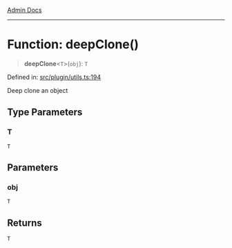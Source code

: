 [Admin Docs](/)

***

# Function: deepClone()

> **deepClone**\<`T`\>(`obj`): `T`

Defined in: [src/plugin/utils.ts:194](https://github.com/Sourya07/talawa-api/blob/cfbd515d04ffba748b09232a33807f1845dd1878/src/plugin/utils.ts#L194)

Deep clone an object

## Type Parameters

### T

`T`

## Parameters

### obj

`T`

## Returns

`T`
